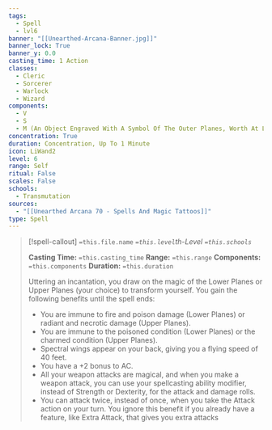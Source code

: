 ```yaml
---
tags:
  - Spell
  - lvl6
banner: "[[Unearthed-Arcana-Banner.jpg]]"
banner_lock: True
banner_y: 0.0
casting_time: 1 Action
classes:
  - Cleric
  - Sorcerer
  - Warlock
  - Wizard
components:
  - V
  - S
  - M (An Object Engraved With A Symbol Of The Outer Planes, Worth At Least 500 Gp)
concentration: True
duration: Concentration, Up To 1 Minute
icon: LiWand2
level: 6
range: Self
ritual: False
scales: False
schools:
  - Transmutation
sources:
  - "[[Unearthed Arcana 70 - Spells And Magic Tattoos]]"
type: Spell
---
```

>[!spell-callout] `=this.file.name`
>*`=this.level`th-Level `=this.schools`*
>
>**Casting Time:** `=this.casting_time`
>**Range:** `=this.range`
>**Components:** `=this.components`
>**Duration:** `=this.duration`
>
>Uttering an incantation, you draw on the magic of the Lower Planes or Upper Planes (your choice) to transform yourself. You gain the following benefits until the spell ends:
>
>* You are immune to fire and poison damage (Lower Planes) or radiant and necrotic damage (Upper Planes).
>* You are immune to the poisoned condition (Lower Planes) or the charmed condition (Upper Planes).
>* Spectral wings appear on your back, giving you a flying speed of 40 feet.
>* You have a +2 bonus to AC.
>* All your weapon attacks are magical, and when you make a weapon attack, you can use your spellcasting ability modifier, instead of Strength or Dexterity, for the attack and damage rolls.
>* You can attack twice, instead of once, when you take the Attack action on your turn. You ignore this benefit if you already have a feature, like Extra Attack, that gives you extra attacks
>
>
